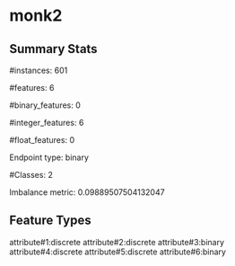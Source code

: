 # monk2

## Summary Stats

#instances: 601

#features: 6

  #binary_features: 0

  #integer_features: 6

  #float_features: 0

Endpoint type: binary

#Classes: 2

Imbalance metric: 0.09889507504132047

## Feature Types

 attribute#1:discrete
attribute#2:discrete
attribute#3:binary
attribute#4:discrete
attribute#5:discrete
attribute#6:binary

